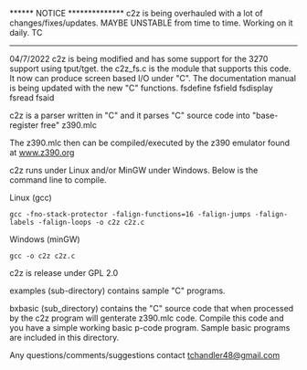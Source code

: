 
****** NOTICE **************
c2z is being overhauled with a lot of changes/fixes/updates.  MAYBE UNSTABLE
from time to time.  Working on it daily.  TC
*****************************


04/7/2022
c2z is being modified and has some support for the 3270 support using tput/tget.
the c2z_fs.c is the module that supports this code.  It now can produce screen
based I/O under "C".  The documentation manual is being updated with the
new "C" functions.
		fsdefine
		fsfield
		fsdisplay
		fsread
		fsaid



c2z is a parser written in "C" and it parses "C" source code into "base-register free" z390.mlc

The z390.mlc then can be compiled/executed by the z390 emulator found at
www.z390.org

c2z runs under Linux and/or MinGW under Windows.  Below is the command line to compile.


Linux   (gcc)

    gcc -fno-stack-protector -falign-functions=16 -falign-jumps -falign-labels -falign-loops -o c2z c2z.c

Windows  (minGW)

    gcc -o c2z c2z.c



c2z is release under GPL 2.0

examples (sub-directory) contains sample "C" programs.

bxbasic (sub_directory) contains the "C" source code that when processed by the c2z program
        will genterate z390.mlc code.  Compile this code and you have a simple working
        basic p-code program.  Sample basic programs are included in this directory.


Any questions/comments/suggestions contact tchandler48@gmail.com


